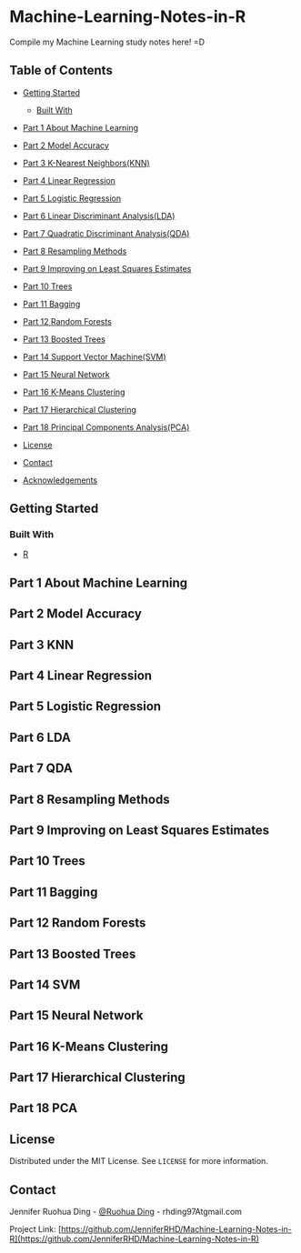 # Machine-Learning-Notes-in-R
Compile my Machine Learning study notes here! =D 

## Table of Contents
* [Getting Started](#getting-started)
  * [Built With](#built-with)
* [Part 1 About Machine Learning](#part-1-about-machine-learning)
* [Part 2 Model Accuracy](#part-2-model-accuracy)
* [Part 3 K-Nearest Neighbors(KNN)](#part-3-KNN)
* [Part 4 Linear Regression](#part-4-linear-regression)
* [Part 5 Logistic Regression](#part-5-logistic-regression)
* [Part 6 Linear Discriminant Analysis(LDA)](#part-6-LDA)
* [Part 7 Quadratic Discriminant Analysis(QDA)](#part-7-QDA)
* [Part 8 Resampling Methods](#part-8-resampling-methods)
* [Part 9 Improving on Least Squares Estimates](#part-9-improving-on-least-squares-estimates)
* [Part 10 Trees](#part-10-trees)
* [Part 11 Bagging](#part-11-bagging)
* [Part 12 Random Forests](#part-12-random-forests)
* [Part 13 Boosted Trees](#part-13-boosted-trees)
* [Part 14 Support Vector Machine(SVM)](#part-14-SVM)
* [Part 15 Neural Network](#part-15-neural-network)
* [Part 16 K-Means Clustering](#part-16-K-means-clustering)
* [Part 17 Hierarchical Clustering](#part-17-hierarchical-clustering)
* [Part 18 Principal Components Analysis(PCA)](#part-18-PCA)

* [License](#license)
* [Contact](#contact)
* [Acknowledgements](#acknowledgements)

## Getting Started
### Built With
  * [R](https://www.r-project.org/)

## Part 1 About Machine Learning

## Part 2 Model Accuracy

## Part 3 KNN

## Part 4 Linear Regression

## Part 5 Logistic Regression

## Part 6 LDA

## Part 7 QDA

## Part 8 Resampling Methods

## Part 9 Improving on Least Squares Estimates

## Part 10 Trees

## Part 11 Bagging

## Part 12 Random Forests

## Part 13 Boosted Trees

## Part 14 SVM

## Part 15 Neural Network

## Part 16 K-Means Clustering

## Part 17 Hierarchical Clustering

## Part 18 PCA

## License

Distributed under the MIT License. See `LICENSE` for more information.

## Contact

Jennifer Ruohua Ding - [@Ruohua Ding](https://www.linkedin.com/in/ruohua-ding/) - rhding97Atgmail.com

Project Link: [https://github.com/JenniferRHD/Machine-Learning-Notes-in-R](https://github.com/JenniferRHD/Machine-Learning-Notes-in-R)

